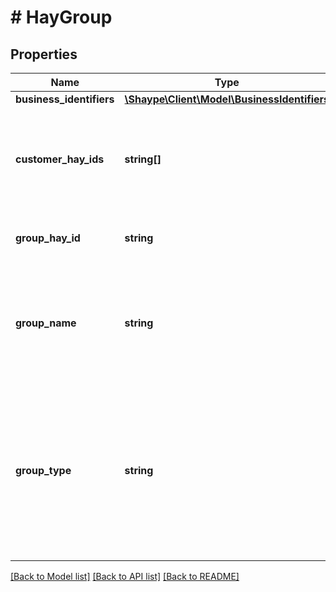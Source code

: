 # # HayGroup

## Properties

Name | Type | Description | Notes
------------ | ------------- | ------------- | -------------
**business_identifiers** | [**\Shaype\Client\Model\BusinessIdentifiers**](BusinessIdentifiers.md) |  | [optional]
**customer_hay_ids** | **string[]** | Unique identifiers (UUID) of the Customer(s) associated to this Group | [optional]
**group_hay_id** | **string** | Unique identifier (UUID) of the Group | [optional]
**group_name** | **string** | Name of the Group, if not provided a generic name associated with the client will be generated | [optional]
**group_type** | **string** | Group type. Possible values:  * **BUSINESS**: Non-individual / joint entity  * **PERSONAL**: Joint account entity (default if no option selected) | [optional]

[[Back to Model list]](../../README.md#models) [[Back to API list]](../../README.md#endpoints) [[Back to README]](../../README.md)
